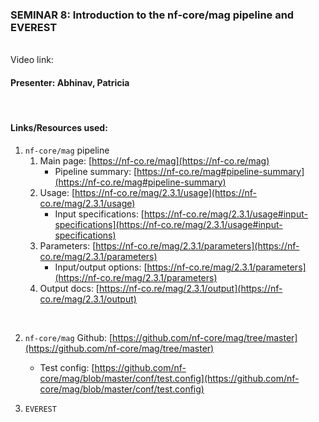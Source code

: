### SEMINAR 8: Introduction to the nf-core/mag pipeline and EVEREST

<br>
Video link: 

<br>

#### **Presenter: Abhinav, Patricia**

 <br> 

#### **Links/Resources used:**


1. `nf-core/mag` pipeline
    1. Main page: [https://nf-co.re/mag](https://nf-co.re/mag)
        - Pipeline summary: [https://nf-co.re/mag#pipeline-summary](https://nf-co.re/mag#pipeline-summary) 
    2. Usage: [https://nf-co.re/mag/2.3.1/usage](https://nf-co.re/mag/2.3.1/usage)
        - Input specifications: [https://nf-co.re/mag/2.3.1/usage#input-specifications](https://nf-co.re/mag/2.3.1/usage#input-specifications) 
    3. Parameters: [https://nf-co.re/mag/2.3.1/parameters](https://nf-co.re/mag/2.3.1/parameters)
        - Input/output options: [https://nf-co.re/mag/2.3.1/parameters](https://nf-co.re/mag/2.3.1/parameters) 
    4. Output docs: [https://nf-co.re/mag/2.3.1/output](https://nf-co.re/mag/2.3.1/output)
   
<br>

2. `nf-core/mag` Github: [https://github.com/nf-core/mag/tree/master](https://github.com/nf-core/mag/tree/master)
    - Test config: [https://github.com/nf-core/mag/blob/master/conf/test.config](https://github.com/nf-core/mag/blob/master/conf/test.config)

3. `EVEREST`